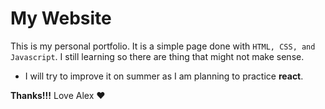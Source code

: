 # My Website
This is my personal portfolio. 
It is a simple page done with `HTML, CSS, and Javascript`. I still learning so there are thing that might not make sense. 
- I will try to improve it on summer as I am planning to practice **react**.

**Thanks!!!** Love Alex ♥ 
